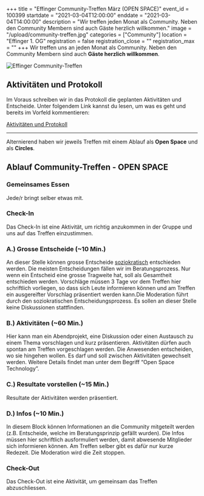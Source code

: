 +++
title = "Effinger Community-Treffen März (OPEN SPACE)"
event_id = 100399
startdate = "2021-03-04T12:00:00"
enddate = "2021-03-04T14:00:00"
description = "Wir treffen jeden Monat als Community. Neben den Community Membern sind auch Gäste herzlich willkommen."
image = "/upload/community-treffen.jpg"
categories = ["Community"]
location = "Effinger 1. OG"
registration = false
registration_close = ""
registration_max = ""
+++
Wir treffen uns an jeden Monat als Community. Neben den Community Membern sind auch **Gäste herzlich willkommen**.

![Effinger Community-Treffen](/upload/community-treffen.jpg)

## Aktivitäten und Protokoll

Im Voraus schreiben wir in das Protokoll die geplanten Aktivitäten und Entscheide. Unter folgendem Link kannst du lesen, um was es geht und bereits im Vorfeld kommentieren:

<a href="
https://docs.google.com/document/d/19xoSs65ZTZ6Mud6lTw2g9u9ByUBU4RLMAplDJknb1rU" target="_blank" class="btn btn-mod btn-border btn-round btn-medium">Aktivitäten und Protokoll</a>

- - -

Alternierend haben wir jeweils Treffen mit einem Ablauf als **Open Space** und als **Circles**.

## Ablauf Community-Treffen - OPEN SPACE

### Gemeinsames Essen

Jede/r bringt selber etwas mit.

### Check-In

Das Check-In ist eine Aktivität, um richtig anzukommen in der Gruppe und uns auf das Treffen einzustimmen.

### A.) Grosse Entscheide (~10 Min.)

An dieser Stelle können grosse Entscheide [soziokratisch](/organisation/soziokratie/) entschieden werden. Die meisten Entscheidungen fällen wir im Beratungsprozess. Nur wenn ein Entscheid eine grosse Tragweite hat, soll als Gesamtheit entschieden werden. Vorschläge müssen 3 Tage vor dem Treffen hier schriftlich vorliegen, so dass sich Leute informieren können und am Treffen ein ausgereifter Vorschlag präsentiert werden kann.Die Moderation führt durch den soziokratischen Entscheidungsprozess. Es sollen an dieser Stelle keine Diskussionen stattfinden.

### B.) Aktivitäten (~60 Min.)

Hier kann man ein Abendprojekt, eine Diskussion oder einen Austausch zu einem Thema vorschlagen und kurz präsentieren. Aktivitäten dürfen auch spontan am Treffen vorgeschlagen werden. Die Anwesenden entscheiden, wo sie hingehen wollen. Es darf und soll zwischen Aktivitäten gewechselt werden. Weitere Details findet man unter dem Begriff “Open Space Technology”.

### C.) Resultate vorstellen (~15 Min.)

Resultate der Aktivitäten werden präsentiert.

### D.) Infos (~10 Min.)

In diesem Block können Informationen an die Community mitgeteilt werden (z.B. Entscheide, welche im Beratungsprinzip gefällt wurden). Die Infos müssen hier schriftlich ausformuliert werden, damit abwesende Mitglieder sich informieren können. Am Treffen selber gibt es dafür nur kurze Redezeit. Die Moderation wird die Zeit stoppen.

### Check-Out

Das Check-Out ist eine Aktivität, um gemeinsam das Treffen abzuschliessen.
